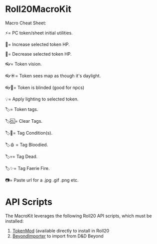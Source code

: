 # Roll20MacroKit

Macro Cheat Sheet:

⚡= PC token/sheet initial utilities.

💖= Increase selected token HP.

🖤= Decrease selected token HP.

👓= Token vision.

👓☀️= Token sees map as though it's daylight.

👓🌙= Token is blinded (good for npcs)

💡= Apply lighting to selected token.

🏷️= Token tags.

🏷️🆑= Clear Tags.

🏷️🎨= Tag Condition(s).

🏷️🩸 = Tag Bloodied.

🏷️💀= Tag Dead.

🏷️✨= Tag Faerie Fire.

📷= Paste url for a .jpg .gif .png etc.

# API Scripts
The MacroKit leverages the following Roll20 API scripts, which must be installed:

1. [TokenMod](https://github.com/Roll20/roll20-api-scripts/tree/master/TokenMod)  (available directly to install in Roll20
2. [BeyondImporter](https://github.com/RobinKuiper/Roll20APIScripts/tree/master/BeyondImporter_5eOGL) to import from D&D Beyond

